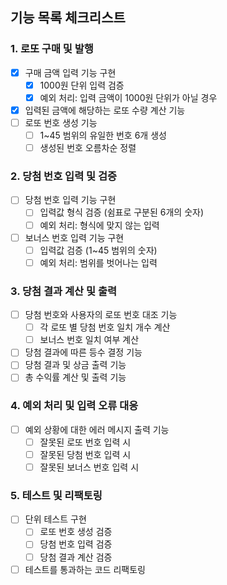 ## 기능 목록 체크리스트

### 1. 로또 구매 및 발행

- [x] 구매 금액 입력 기능 구현
  - [x] 1000원 단위 입력 검증
  - [x] 예외 처리: 입력 금액이 1000원 단위가 아닐 경우
- [x] 입력된 금액에 해당하는 로또 수량 계산 기능
- [ ] 로또 번호 생성 기능
  - [ ] 1~45 범위의 유일한 번호 6개 생성
  - [ ] 생성된 번호 오름차순 정렬

### 2. 당첨 번호 입력 및 검증

- [ ] 당첨 번호 입력 기능 구현
  - [ ] 입력값 형식 검증 (쉼표로 구분된 6개의 숫자)
  - [ ] 예외 처리: 형식에 맞지 않는 입력
- [ ] 보너스 번호 입력 기능 구현
  - [ ] 입력값 검증 (1~45 범위의 숫자)
  - [ ] 예외 처리: 범위를 벗어나는 입력

### 3. 당첨 결과 계산 및 출력

- [ ] 당첨 번호와 사용자의 로또 번호 대조 기능
  - [ ] 각 로또 별 당첨 번호 일치 개수 계산
  - [ ] 보너스 번호 일치 여부 계산
- [ ] 당첨 결과에 따른 등수 결정 기능
- [ ] 당첨 결과 및 상금 출력 기능
- [ ] 총 수익률 계산 및 출력 기능

### 4. 예외 처리 및 입력 오류 대응

- [ ] 예외 상황에 대한 에러 메시지 출력 기능
  - [ ] 잘못된 로또 번호 입력 시
  - [ ] 잘못된 당첨 번호 입력 시
  - [ ] 잘못된 보너스 번호 입력 시

### 5. 테스트 및 리팩토링

- [ ] 단위 테스트 구현
  - [ ] 로또 번호 생성 검증
  - [ ] 당첨 번호 입력 검증
  - [ ] 당첨 결과 계산 검증
- [ ] 테스트를 통과하는 코드 리팩토링
